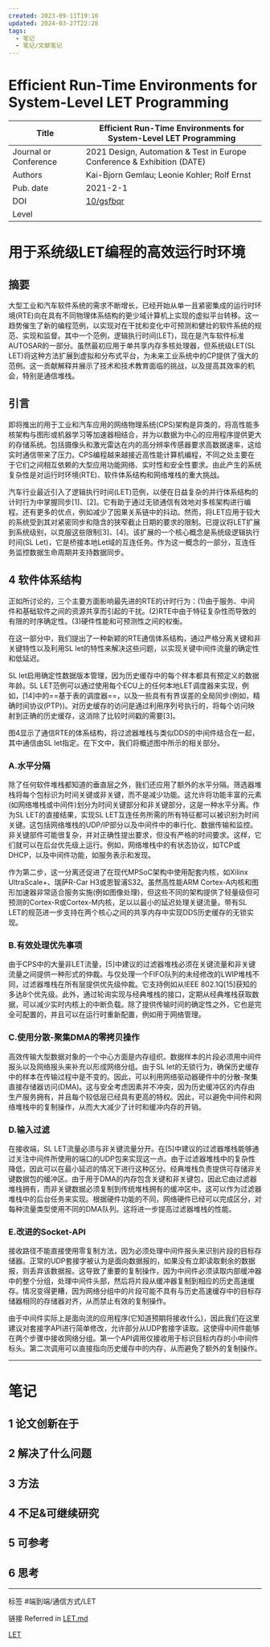 ```yaml
---
created: 2023-09-11T19:16
updated: 2024-03-27T22:28
tags:
  - 笔记
  - 笔记/文献笔记
---
```


# Efficient Run-Time Environments for System-Level LET Programming

| Title                 | Efficient Run-Time Environments for System-Level LET Programming        |
| --------------------- | ----------------------------------------------------------------------- |
| Journal or Conference | 2021 Design, Automation & Test in Europe Conference & Exhibition (DATE) |
| Authors               | Kai-Bjorn Gemlau; Leonie Kohler; Rolf Ernst                             |
| Pub. date             | 2021-2-1                                                                |
| DOI                   | [10/gsfbqr](https://doi.org/10/gsfbqr)                                  |
| Level                 |                                                                         |

# 用于系统级LET编程的高效运行时环境

## 摘要

大型工业和汽车软件系统的需求不断增长，已经开始从单一且紧密集成的运行时环境(RTE)向在具有不同物理体系结构的更少域计算机上实现的虚拟平台转移。这一趋势催生了新的编程范例，以实现对在干扰和变化中可预测和健壮的软件系统的规范、实现和监督。其中一个范例，逻辑执行时间(LET)，现在是汽车软件标准AUTOSAR的一部分。虽然最初应用于单共享内存多核处理器，但系统级LET(SL LET)将这种方法扩展到虚拟和分布式平台，为未来工业系统中的CP提供了强大的范例。这一贡献解释并展示了技术和技术教育面临的挑战，以及提高其效率的机会，特别是通信堆栈。

## 引言

即将推出的用于工业和汽车应用的网络物理系统(CPS)架构是异类的，将高性能多核架构与图形或机器学习等加速器相结合，并为以数据为中心的应用程序提供更大的存储系统。包括摄像头和激光雷达在内的高分辨率传感器要求高数据速率，这给实时通信带来了压力。CPS编程越来越接近高性能计算机编程，不同之处主要在于它们之间相互依赖的大型应用功能网络、实时性和安全性要求。由此产生的系统复杂性是对运行时环境(RTE)、软件体系结构和网络堆栈的重大挑战。

汽车行业最近引入了逻辑执行时间(LET)范例，以便在日益复杂的并行体系结构的计时行为中掌握同步[1]、[2]。它有助于通过无锁通信有效地对多核架构进行编程。还有更多的优点，例如减少了因果关系链中的抖动。然而，将LET应用于较大的系统受到其对紧密同步和隐含的狭窄截止日期的要求的限制。已提议将LET扩展到系统级别，以克服这些限制[3]、[4]。该扩展的一个核心概念是系统级逻辑执行时间(SL Let)，它是桥接本地Let域的互连任务。作为这一概念的一部分，互连任务监控数据生命周期并支持数据同步。

## 4 软件体系结构

正如所讨论的，三个主要方面影响最先进的RTE的计时行为：(1)由于服务、中间件和基础软件之间的资源共享而引起的干扰。(2)RTE中由于特征复杂性而导致的有限的时序确定性。(3)硬件性能和可预测性之间的权衡。

在这一部分中，我们提出了一种新颖的RTE通信体系结构，通过严格分离关键和非关键特性以及利用SL let的特性来解决这些问题，以实现关键中间件流量的确定性和低延迟。

SL let启用确定性数据版本管理，因为历史缓存中的每个样本都具有预定义的数据年龄。SL LET范例可以通过使用每个ECU上的任何本地LET调度器来实现，例如，[14]中的==基于表的调度器==，以及一些具有有界误差的全局同步(例如，精确时间协议(PTP))。对历史缓存的访问是通过利用序列号执行的，将每个访问映射到正确的历史缓存，这消除了比较时间戳的需要[3]。

图4显示了通信RTE的体系结构，将过滤器堆栈与类似DDS的中间件结合在一起，其中通信由SL let指定。在下文中，我们将概述图中所示的相关部分。

### A.水平分隔

除了任何软件堆栈都知道的垂直层之外，我们还应用了额外的水平分隔。筛选器堆栈将每个包标识为时间关键或非关键，而不是减少功能。这允许将功能丰富的元素(如网络堆栈或中间件)划分为时间关键部分和非关键部分，这是一种水平分离。作为SL LET的直接结果，实现SL LET互连任务所需的所有特征都可以被识别为时间关键。这包括网络堆栈的UDP/IP部分以及中间件中的串行化、数据传输和监控。非关键部件可能很复杂，并对正确性提出要求，但没有严格的时间要求。这样，它们就可以在后台优先级上运行。例如，网络堆栈中的有状态协议，如TCP或DHCP，以及中间件功能，如服务表示和发现。

作为第二步，这一分离还促进了在现代MPSoC架构中使用配套内核，如Xilinx UltraScale+、瑞萨R-Car H3或恩智浦S32。虽然高性能ARM Cortex-A内核和图形加速器非常适合服务实施(例如图像处理)，但这些不同的架构提供了轻量级但可预测的Cortex-R或Cortex-M内核，足以以最小的延迟处理关键流量。带有SL LET的规范进一步支持在两个核心之间的共享内存中实现DDS历史缓存的无锁实现。

### B.有效处理优先事项

由于CPS中的大量非LET流量，[5]中建议的过滤器堆栈必须在关键流量和非关键流量之间提供一种形式的仲裁。与仅处理一个FIFO队列的未经修改的LWIP堆栈不同，过滤器堆栈在所有层提供优先级仲裁。它支持例如从IEEE 802.1Q[15]获知的多达8个优先级。此外，通过轮询实现与经典堆栈的接口，定期从经典堆栈获取数据，可以减少实时内核上的中断负载。除了提供传输时间的确定性之外，它也是完全可配置的，并且可以在运行时重新配置，例如用于网络管理。

### C.使用分散-聚集DMA的零拷贝操作

高效传输大型数据对象的一个中心方面是内存组织。数据样本的片段必须用中间件报头以及网络报头来补充以形成网络分组。由于SL let的无锁行为，确保历史缓存中的样本在传输过程中是不变的。因此，可以利用网络驱动器硬件中的分散-聚集直接存储器访问(DMA)。这与安全考虑因素并不冲突，因为历史缓冲区的内存由生产服务拥有，并且每个较低层已经具有更高的特权。因此，可以避免中间件和网络堆栈中的复制操作，从而大大减少了计时和缓冲内存的开销。

### D.输入过滤

在接收端，SL LET流量必须与非关键流量分开。在[5]中建议的过滤器堆栈能够通过关注中间件所使用的端口的UDP包来实现这一点。由于过滤器堆栈中的复杂性降低，因此可以在最小延迟的情况下进行这种区分。经典堆栈负责提供可存储非关键数据包的缓冲区。由于用于DMA的内存包含关键和非关键包，因此它由过滤器堆栈拥有，而非关键数据必须复制到传统堆栈拥有的缓冲区中。这可以作为过滤器堆栈中的后台任务来实现。根据硬件功能的不同，网络硬件已经可以完成区分，对每种流量类型使用不同的DMA队列。这将进一步提高过滤器堆栈的性能。

### E.改进的Socket-API

接收路径不能直接使用零复制方法，因为必须处理中间件报头来识别片段的目标存储器。正常的UDP套接字被认为是面向数据报的，如果没有立即读取剩余的数据报，则丢弃该数据报。这导致了重要的复制操作，因为中间件必须读取内部缓冲器中的整个分组，处理中间件头部，然后将片段从缓冲器复制到相应的历史高速缓存。情况变得更糟，因为网络分组中的片段可能不具有与历史高速缓存中的目标存储器相同的存储器对齐，从而禁止有效的复制操作。

由于中间件实际上是面向流的应用程序(它知道预期将接收什么)，因此我们在这里建议对套接字API进行简单修改，允许部分从UDP套接字读取。这使得中间件能够在两个步骤中接收网络分组。第一个API调用仅接收用于标识目标内存的小中间件标头。第二次调用可以直接指向历史缓存中的内存，从而避免了额外的复制操作。





***

# 笔记

## 1 论文创新在于

## 2 解决了什么问题

## 3 方法

## 4 不足&可继续研究

## 5 可参考

## 6 思考



---
标签
#端到端/通信方式/LET 

链接
Referred in [LET.md](E:\笔记\LET\LET.md)

[LET](LET.md)



